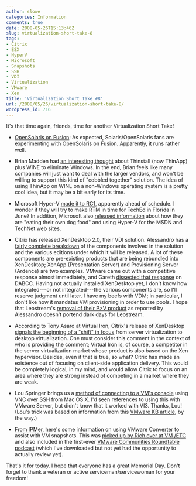 ```yaml
---
author: slowe
categories: Information
comments: true
date: 2008-05-26T15:13:46Z
slug: virtualization-short-take-8
tags:
- Citrix
- ESX
- HyperV
- Microsoft
- Snapshots
- SSH
- VDI
- Virtualization
- VMware
- Xen
title: 'Virtualization Short Take #8'
url: /2008/05/26/virtualization-short-take-8/
wordpress_id: 716
---
```


It's that time again, friends, time for another Virtualization Short Take!

* [OpenSolaris on Fusion](http://blogs.sun.com/souvik/entry/getting_started_with_opensolaris_2008): As expected, Solaris/OpenSolaris fans are experimenting with OpenSolaris on Fusion. Apparently, it runs rather well.

* Brian Madden had [an interesting thought](http://www.brianmadden.com/blog/BrianMadden/Thinstall---Wine---Windows-apps-without-Windows) about Thinstall (now ThinApp) plus WINE to eliminate Windows. In the end, Brian feels like many companies will just want to deal with the larger vendors, and won't be willing to support this kind of "cobbled together" solution. The idea of using ThinApp on WINE on a non-Windows operating system is a pretty cool idea, but it may be a bit early for its time.

* Microsoft Hyper-V [made it to RC1](http://blogs.technet.com/virtualization/archive/2008/05/20/hyper-v-rc1-release-available-on-microsoft-download-center.aspx), apparently ahead of schedule. I wonder if they will try to make RTM in time for TechEd in Florida in June? In addition, Microsoft also [released information](http://blogs.technet.com/virtualization/archive/2008/05/20/msdn-and-technet-powered-by-hyper-v.aspx) about how they are "eating their own dog food" and using Hyper-V for the MSDN and TechNet web sites.

* Citrix has released XenDesktop 2.0, their VDI solution. Alessandro has a [fairly complete breakdown](http://www.virtualization.info/2008/05/release-citrix-xendesktop-20.html) of the components involved in the solution and the various editions under which it will be released. A lot of these components are pre-existing products that are being rebundled into XenDesktop; XenApp (Presentation Server) and Provisioning Server (Ardence) are two examples. VMware came out with a competitive response almost immediately, and Gareth [dissected that response](http://www.dabcc.com/blogs/Gareths-Blog-An-African-Perspective/post/VMware-says-Citrix-XenDesktop-software-is-complex-consisting-of-different-disparate-components-bundled-together) on DABCC. Having not actually installed XenDesktop yet, I don't know how integrated---or not integrated---the various components are, so I'll reserve judgment until later. I have my beefs with VDM; in particular, I don't like how it mandates VM provisioning in order to use pools. I hope that Leostream's [removal of their P>V product](http://www.virtualization.info/2008/05/leostream-drops-p-v-direct.html) as reported by Alessandro doesn't portend dark days for Leostream.

* According to Tony Asaro at Virtual Iron, Citrix's release of XenDesktop [signals the beginning of a "shift" in focus](http://blog.virtualiron.com/Virtual-Discourse/2008/05/citrix_shifting_focus.html) from server virtualization to desktop virtualization. One must consider this comment in the context of who is providing the comment; Virtual Iron is, of course, a competitor in the server virtualization market whose product is also based on the Xen hypervisor. Besides, even if that is true, so what? Citrix has made an existence out of focusing on client-side application delivery. This would be completely logical, in my mind, and would allow Citrix to focus on an area where they are strong instead of competing in a market where they are weak.

* Lou Springer brings us a [method of connecting to a VM's console](http://blog.louspringer.com/2008/05/19/vmware-esx-remote-console-from-os-x/) using VNC over SSH from Mac OS X. I'd seen references to using this with VMware Server, but didn't know that it worked with VI3. Thanks, Lou! (Lou's trick was based on information from this [VMware KB article](http://kb.vmware.com/selfservice/microsites/search.do?cmd=displayKC&docType=kc&externalId=1246&sliceId=1&docTypeID=DT_KB_1_1&dialogID=64867075&stateId=0%200%2064865245), by the way.)

* [From IPMer](http://www.ipmer.com/2008/05/70gb-snapshot-yikes.html), here's some information on using VMware Converter to assist with VM snapshots. This was [picked up by Rich over at VM /ETC](http://vmetc.com/2008/05/21/use-vmware-converter-to-solve-esx-snapshot-issues/) and also included in the first-ever [VMware Communities Roundtable podcast](http://blogs.vmware.com/vmtn/2008/05/vmware-commun-1.html) (which I've downloaded but not yet had the opportunity to actually review yet).

That's it for today. I hope that everyone has a great Memorial Day. Don't forget to thank a veteran or active serviceman/servicewoman for your freedom!
